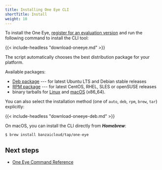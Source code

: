 ```yaml
---
title: Installing One Eye CLI
shortTitle: Install
weight: 10
---
```


To install the One Eye, [register for an evaluation version](/products/try-one-eye/) and run the following command to install the CLI tool:

{{< include-headless "download-oneeye.md" >}}

The script automatically chooses the best distribution package for your platform.

Available packages:

- [Deb package](https://banzaicloud.com/downloads/one-eye/latest?format=deb) --- for latest Ubuntu LTS and Debian stable releases
- [RPM package](https://banzaicloud.com/downloads/one-eye/latest?format=rpm) --- for latest CentOS, RHEL, SLES or openSUSE releases
- binary tarballs for [Linux](https://banzaicloud.com/downloads/one-eye/latest?os=linux) and [macOS](https://banzaicloud.com/downloads/one-eye/latest?os=darwin) (x86_64).

You can also select the installation method (one of `auto`, `deb`, `rpm`, `brew`, `tar`) explicitly:

{{< include-headless "download-oneeye-deb.md" >}}

On macOS, you can install the CLI directly from ***Homebrew***:

```bash
$ brew install banzaicloud/tap/one-eye
```

## Next steps

* [One Eye Command Reference](../reference/)	
